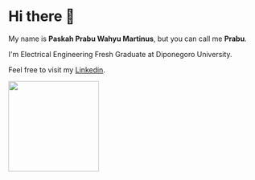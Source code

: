  # Hi there 👋
 
My name is **Paskah Prabu Wahyu Martinus**, but you can call me **Prabu**.

I'm Electrical Engineering Fresh Graduate at Diponegoro University.

Feel free to visit my [Linkedin](https://www.linkedin.com/in/paskahprabu/).

<p align="left">
<a href="https://github.com/paskahprabu">
  <img height="180em" src="https://github-readme-stats-eight-theta.vercel.app/api?username=paskahprabu&show_icons=true&theme=algolia&include_all_commits=true&count_private=true"/>
</a>
</p>

<!--
**PaskahPrabu/paskahprabu** is a ✨ _special_ ✨ repository because its `README.md` (this file) appears on your GitHub profile.

Here are some ideas to get you started:

- 🔭 I’m currently working on ...
- 🌱 I’m currently learning ...
- 👯 I’m looking to collaborate on ...
- 🤔 I’m looking for help with ...
- 💬 Ask me about ...
- 📫 How to reach me: ...
- 😄 Pronouns: ...
- ⚡ Fun fact: ...
-->
